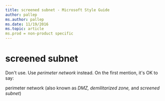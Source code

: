```yaml
---
title: screened subnet - Microsoft Style Guide
author: pallep
ms.author: pallep
ms.date: 11/19/2016
ms.topic: article
ms.prod = non-product specific
---
```


# screened subnet

Don't use. Use *perimeter network* instead. On the first mention, it's OK to say:

perimeter network (also known as *DMZ, demilitarized zone,* and *screened subnet*)
